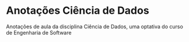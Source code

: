 # Anotações Ciência de Dados
Anotações de aula da disciplina Ciência de Dados, uma optativa do curso de Engenharia de Software
